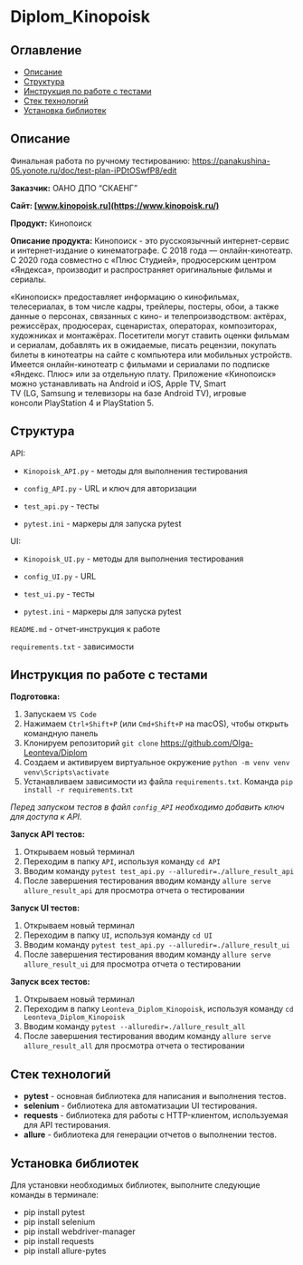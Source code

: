 # Diplom_Kinopoisk

## Оглавление
- [Описание](#описание)
- [Структура](#структура)
- [Инструкция по работе с тестами](#инструкция)
- [Стек технологий](#стек-технологий)
- [Установка библиотек](#установка-библиотек)

## Описание

Финальная работа по ручному тестированию: https://panakushina-05.yonote.ru/doc/test-plan-iPDtOSwfP8/edit 

**Заказчик:** ОАНО ДПО “СКАЕНГ”  

**Сайт: [www.kinopoisk.ru](https://www.kinopoisk.ru/)**

**Продукт:** Кинопоиск

**Описание продукта:** Кинопоиск - это русскоязычный интернет-сервис и интернет-издание о кинематографе. С 2018 года — онлайн-кинотеатр. С 2020 года совместно с «Плюс Студией», продюсерским центром «Яндекса», производит и распространяет оригинальные фильмы и сериалы. 

«Кинопоиск» предоставляет информацию о кинофильмах, телесериалах, в том числе кадры, трейлеры, постеры, обои, а также данные о персонах, связанных с кино- и телепроизводством: актёрах, режиссёрах, продюсерах, сценаристах, операторах, композиторах, художниках и монтажёрах. Посетители могут ставить оценки фильмам и сериалам, добавлять их в ожидаемые, писать рецензии, покупать билеты в кинотеатры на сайте с компьютера или мобильных устройств. Имеется онлайн-кинотеатр с фильмами и сериалами по подписке «Яндекс. Плюс» или за отдельную плату. Приложение «Кинопоиск» можно устанавливать на Android и iOS, Apple TV, Smart TV (LG, Samsung и телевизоры на базе Android TV), игровые консоли PlayStation 4 и PlayStation 5.  

## Структура

API:

* `Kinopoisk_API.py` - методы для выполнения тестирования

* `config_API.py` - URL и ключ для авторизации

* `test_api.py` - тесты

* `pytest.ini` - маркеры для запуска pytest

UI:

* `Kinopoisk_UI.py` - методы для выполнения тестирования

* `config_UI.py` - URL

* `test_ui.py` - тесты

* `pytest.ini` - маркеры для запуска pytest

`README.md` - отчет-инструкция к работе

`requirements.txt` - зависимости

## Инструкция по работе с тестами

**Подготовка:**

1. Запускаем `VS Code`
2. Нажимаем `Ctrl+Shift+P` (или `Cmd+Shift+P` на macOS), чтобы открыть командную панель
3. Клонируем репозиторий `git clone` https://github.com/Olga-Leonteva/Diplom 
4. Создаем и активируем виртуальное окружение 
    `python -m venv venv`
    `venv\Scripts\activate`
5. Устанавливаем зависимости из файла `requirements.txt`. Команда `pip install -r requirements.txt`

*Перед запуском тестов в файл `config_API` необходимо добавить ключ для доступа к API.* 

**Запуск API тестов:**

1. Открываем новый терминал
2. Переходим в папку `API`, используя команду `cd API`
3. Вводим команду `pytest test_api.py --alluredir=./allure_result_api`
4. После завершения тестирования вводим команду `allure serve allure_result_api` для просмотра отчета о тестировании

**Запуск UI тестов:**

1. Открываем новый терминал
2. Переходим в папку `UI`, используя команду `cd UI`
3. Вводим команду `pytest test_api.py --alluredir=./allure_result_ui`
4. После завершения тестирования вводим команду `allure serve allure_result_ui` для просмотра отчета о тестировании

**Запуск всех тестов:**

1. Открываем новый терминал
2. Переходим в папку `Leonteva_Diplom_Kinopoisk`, используя команду `cd Leonteva_Diplom_Kinopoisk`
3. Вводим команду `pytest --alluredir=./allure_result_all`
4. После завершения тестирования вводим команду `allure serve allure_result_all` для просмотра отчета о тестировании

## Стек технологий
- **pytest** - основная библиотека для написания и выполнения тестов.
- **selenium** - библиотека для автоматизации UI тестирования.
- **requests** - библиотека для работы с HTTP-клиентом, используемая для API тестирования.
- **allure** - библиотека для генерации отчетов о выполнении тестов.

## Установка библиотек
Для установки необходимых библиотек, выполните следующие команды в терминале:


- pip install pytest
- pip install selenium
- pip install webdriver-manager
- pip install requests
- pip install allure-pytes
